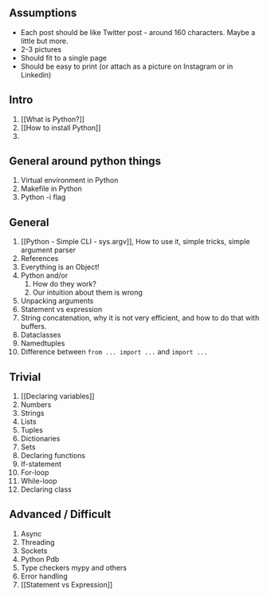 ## Assumptions

- Each post should be like Twitter post - around 160 characters. Maybe a little but more.
- 2-3 pictures
- Should fit to a single page
- Should be easy to print (or attach as a picture on Instagram or in Linkedin)

## Intro

1. [[What is Python?]]
2. [[How to install Python]]
3. 
## General around python things

1. Virtual environment in Python
2. Makefile in Python
3. Python -i flag
## General

1. [[Python - Simple CLI - sys.argv]], How to use it, simple tricks, simple argument parser
2. References
3. Everything is an Object!
4. Python and/or
	1. How do they work?
	2. Our intuition about them is wrong
5. Unpacking arguments
6. Statement vs expression
7. String concatenation, why it is not very efficient, and how to do that with buffers.
8. Dataclasses
9. Namedtuples
10. Difference between `from ... import ...` and `import ...`
## Trivial

1. [[Declaring variables]]
2. Numbers
3. Strings
4. Lists
5. Tuples
6. Dictionaries
7. Sets
8. Declaring functions
9. If-statement
10. For-loop
11. While-loop
12. Declaring class

## Advanced / Difficult

1. Async
2. Threading
3. Sockets
4. Python Pdb
5. Type checkers mypy and others
6. Error handling
7. [[Statement vs Expression]]
